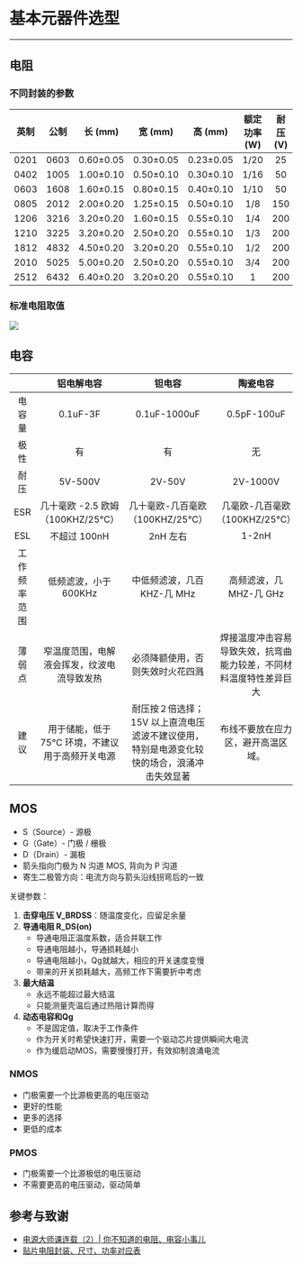 # 基本元器件选型

---

## 电阻

### 不同封装的参数

| 英制  | 公制  |  长 (mm)  |  宽 (mm)  |  高 (mm)  | 额定功率 (W) | 耐压 (V) |
| :---: | :---: | :-------: | :-------: | :-------: | :----------: | :------: |
| 0201  | 0603  | 0.60±0.05 | 0.30±0.05 | 0.23±0.05 |     1/20     |    25    |
| 0402  | 1005  | 1.00±0.10 | 0.50±0.10 | 0.30±0.10 |     1/16     |    50    |
| 0603  | 1608  | 1.60±0.15 | 0.80±0.15 | 0.40±0.10 |     1/10     |    50    |
| 0805  | 2012  | 2.00±0.20 | 1.25±0.15 | 0.50±0.10 |     1/8      |   150    |
| 1206  | 3216  | 3.20±0.20 | 1.60±0.15 | 0.55±0.10 |     1/4      |   200    |
| 1210  | 3225  | 3.20±0.20 | 2.50±0.20 | 0.55±0.10 |     1/3      |   200    |
| 1812  | 4832  | 4.50±0.20 | 3.20±0.20 | 0.55±0.10 |     1/2      |   200    |
| 2010  | 5025  | 5.00±0.20 | 2.50±0.20 | 0.55±0.10 |     3/4      |   200    |
| 2512  | 6432  | 6.40±0.20 | 3.20±0.20 | 0.55±0.10 |      1       |   200    |


### 标准电阻取值

![](https://cdn.jsdelivr.net/gh/linyuxuanlin/Wiki-media/img/20200203195055.png)


## 电容

|              |                    铝电解电容                    |                                           钽电容                                           |                              陶瓷电容                              |
| :----------: | :----------------------------------------------: | :----------------------------------------------------------------------------------------: | :----------------------------------------------------------------: |
|    电容量    |                     0.1uF-3F                     |                                        0.1uF-1000uF                                        |                            0.5pF-100uF                             |
|     极性     |                        有                        |                                             有                                             |                                 无                                 |
|     耐压     |                     5V-500V                      |                                           2V-50V                                           |                              2V-1000V                              |
|     ESR      |        几十毫欧 -2.5 欧姆 （100KHZ/25°C）        |                              几十毫欧-几百毫欧（100KHZ/25°C）                              |                   几毫欧-几百毫欧（100KHZ/25°C）                   |
|     ESL      |                   不超过 100nH                   |                                          2nH 左右                                          |                               1-2nH                                |
| 工作频率范围 |              低频滤波，小于 600KHz               |                                中低频滤波，几百 KHZ-几 MHz                                 |                      高频滤波，几 MHZ-几 GHz                       |
|    薄弱点    |    窄温度范围，电解液会挥发，纹波电流导致发热    |                              必须降额使用，否则失效时火花四溅                              | 焊接温度冲击容易导致失效，抗弯曲能力较差，不同材料温度特性差异巨大 |
|     建议     | 用于储能，低于 75°C 环境，不建议用于高频开关电源 | 耐压按２倍选择；15V 以上直流电压滤波不建议使用，特别是电源变化较快的场合，浪涌冲击失效显著 |                 布线不要放在应力区，避开高温区域。                 |

## MOS

* S（Source）- 源极
* G（Gate）- 门极 / 栅极
* D（Drain）- 漏极
* 箭头指向门极为 N 沟道 MOS, 背向为 P 沟道
* 寄生二极管方向：电流方向与箭头沿线拐弯后的一致

关键参数：
1. **击穿电压 V_BRDSS**：随温度变化，应留足余量
2. **导通电阻 R_DS(on)**
   * 导通电阻正温度系数，适合并联工作
   * 导通电阻越小，导通损耗越小
   * 导通电阻越小，Qg就越大，相应的开关速度变慢
   * 带来的开关损耗越大，高频工作下需要折中考虑
3. **最大结温**
   * 永远不能超过最大结温
   * 只能测量壳温后通过热阻计算而得
4. **动态电容和Qg**
   * 不是固定值，取决于工作条件
   * 作为开关时希望快速打开，需要一个驱动芯片提供瞬间大电流
   * 作为缓启动MOS，需要慢慢打开，有效抑制浪涌电流

### NMOS
* 门极需要一个比源极更高的电压驱动
* 更好的性能
* 更多的选择
* 更低的成本
### PMOS
* 门极需要一个比源极低的电压驱动
* 不需要更高的电压驱动，驱动简单

## 

## 参考与致谢
* [电源大师课连载（2）| 你不知道的电阻、电容小事儿](https://mp.weixin.qq.com/s/HUWal1ooXUn9PYKf89oGSQ)
* [贴片电阻封装、尺寸、功率对应表](http://www.fxdzw.com/rmjb/%E8%B4%B4%E7%89%87%E7%94%B5%E9%98%BB%E5%B0%81%E8%A3%85%E3%80%81%E5%B0%BA%E5%AF%B8%E3%80%81%E5%8A%9F%E7%8E%87%E5%AF%B9%E5%BA%94%E8%A1%A8.pdf)